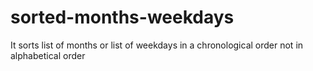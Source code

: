 # sorted-months-weekdays
It sorts list of months or list of weekdays in a chronological order not in alphabetical order
